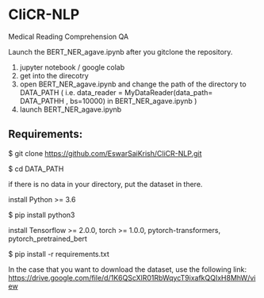# CliCR-NLP
Medical Reading Comprehension QA 

Launch the BERT_NER_agave.ipynb after you gitclone the repository.

1. jupyter notebook / google colab
2. get into the direcotry 
3. open BERT_NER_agave.ipynb and change the path of the directory to DATA_PATH
( i.e. data_reader = MyDataReader(data_path= DATA_PATHH , bs=10000) in BERT_NER_agave.ipynb )
4. launch BERT_NER_agave.ipynb 

## Requirements:

$ git clone https://github.com/EswarSaiKrish/CliCR-NLP.git

$ cd DATA_PATH

if there is no data in your directory, put the dataset in there. 

install Python >= 3.6

$ pip install python3

install Tensorflow >= 2.0.0, torch >= 1.0.0, pytorch-transformers, pytorch_pretrained_bert

$ pip install -r requirements.txt

In the case that you want to download the dataset, use the following link:
https://drive.google.com/file/d/1K6QScXlR01RbWqycT9ixafkQQIxH8MhW/view


